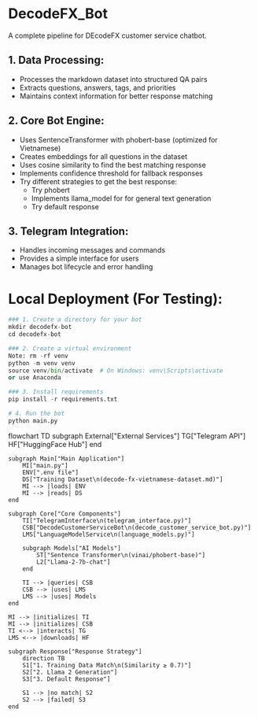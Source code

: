 # DecodeFX_Bot
A complete pipeline for DEcodeFX customer service chatbot.

## 1. Data Processing:

- Processes the markdown dataset into structured QA pairs
- Extracts questions, answers, tags, and priorities
- Maintains context information for better response matching


## 2. Core Bot Engine:

- Uses SentenceTransformer with phobert-base (optimized for Vietnamese)
- Creates embeddings for all questions in the dataset
- Uses cosine similarity to find the best matching response
- Implements confidence threshold for fallback responses
- Try different strategies to get the best response:
    - Try phobert
    - Implements llama_model for for general text generation
    - Try default response

## 3. Telegram Integration:

- Handles incoming messages and commands
- Provides a simple interface for users
- Manages bot lifecycle and error handling

# Local Deployment (For Testing):
```python
### 1. Create a directory for your bot
mkdir decodefx-bot
cd decodefx-bot

### 2. Create a virtual environment
Note: rm -rf venv
python -m venv venv
source venv/bin/activate  # On Windows: venv\Scripts\activate
or use Anaconda

### 3. Install requirements
pip install -r requirements.txt

# 4. Run the bot
python main.py
```

flowchart TD
    subgraph External["External Services"]
        TG["Telegram API"]
        HF["HuggingFace Hub"]
    end

    subgraph Main["Main Application"]
        MI["main.py"]
        ENV[".env file"]
        DS["Training Dataset\n(decode-fx-vietnamese-dataset.md)"]
        MI --> |loads| ENV
        MI --> |reads| DS
    end

    subgraph Core["Core Components"]
        TI["TelegramInterface\n(telegram_interface.py)"]
        CSB["DecodeCustomerServiceBot\n(decode_customer_service_bot.py)"]
        LMS["LanguageModelService\n(language_models.py)"]
        
        subgraph Models["AI Models"]
            ST["Sentence Transformer\n(vinai/phobert-base)"]
            L2["Llama-2-7b-chat"]
        end
        
        TI --> |queries| CSB
        CSB --> |uses| LMS
        LMS --> |uses| Models
    end

    MI --> |initializes| TI
    MI --> |initializes| CSB
    TI <--> |interacts| TG
    LMS <--> |downloads| HF

    subgraph Response["Response Strategy"]
        direction TB
        S1["1. Training Data Match\n(Similarity ≥ 0.7)"]
        S2["2. Llama 2 Generation"]
        S3["3. Default Response"]
        
        S1 --> |no match| S2
        S2 --> |failed| S3
    end

